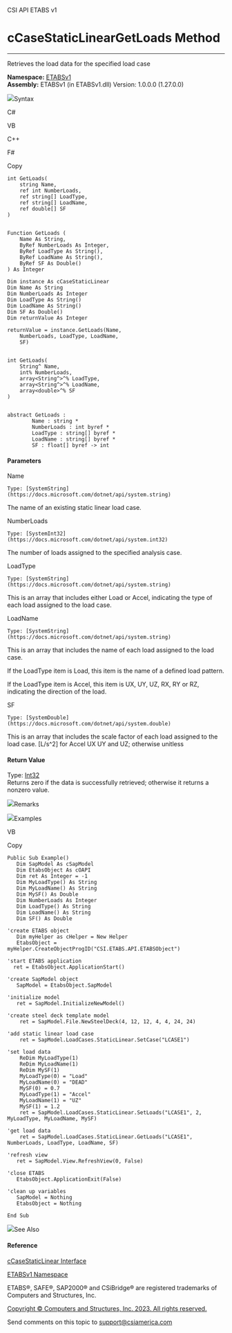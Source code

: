 ﻿

CSI API ETABS v1

# cCaseStaticLinearGetLoads Method  
  
---  
  
Retrieves the load data for the specified load case

**Namespace:** [ETABSv1](2780f1b8-2033-5289-2298-1cdb2a7508d9.htm)  
**Assembly:** ETABSv1 (in ETABSv1.dll) Version: 1.0.0.0 (1.27.0.0)

![](../icons/SectionExpanded.png)Syntax

C#

VB

C++

F#

Copy

    
    
    int GetLoads(
    	string Name,
    	ref int NumberLoads,
    	ref string[] LoadType,
    	ref string[] LoadName,
    	ref double[] SF
    )
    
    
    Function GetLoads ( 
    	Name As String,
    	ByRef NumberLoads As Integer,
    	ByRef LoadType As String(),
    	ByRef LoadName As String(),
    	ByRef SF As Double()
    ) As Integer
    
    Dim instance As cCaseStaticLinear
    Dim Name As String
    Dim NumberLoads As Integer
    Dim LoadType As String()
    Dim LoadName As String()
    Dim SF As Double()
    Dim returnValue As Integer
    
    returnValue = instance.GetLoads(Name, 
    	NumberLoads, LoadType, LoadName, 
    	SF)
    
    
    int GetLoads(
    	String^ Name, 
    	int% NumberLoads, 
    	array<String^>^% LoadType, 
    	array<String^>^% LoadName, 
    	array<double>^% SF
    )
    
    
    abstract GetLoads : 
            Name : string * 
            NumberLoads : int byref * 
            LoadType : string[] byref * 
            LoadName : string[] byref * 
            SF : float[] byref -> int 
    

#### Parameters

Name

    Type: [SystemString](https://docs.microsoft.com/dotnet/api/system.string)  
The name of an existing static linear load case.

NumberLoads

    Type: [SystemInt32](https://docs.microsoft.com/dotnet/api/system.int32)  
The number of loads assigned to the specified analysis case.

LoadType

    Type: [SystemString](https://docs.microsoft.com/dotnet/api/system.string)  
This is an array that includes either Load or Accel, indicating the type of
each load assigned to the load case.

LoadName

    Type: [SystemString](https://docs.microsoft.com/dotnet/api/system.string)  
This is an array that includes the name of each load assigned to the load
case.

If the LoadType item is Load, this item is the name of a defined load pattern.

If the LoadType item is Accel, this item is UX, UY, UZ, RX, RY or RZ,
indicating the direction of the load.

SF

    Type: [SystemDouble](https://docs.microsoft.com/dotnet/api/system.double)  
This is an array that includes the scale factor of each load assigned to the
load case. [L/s^2] for Accel UX UY and UZ; otherwise unitless

#### Return Value

Type: [Int32](https://docs.microsoft.com/dotnet/api/system.int32)  
Returns zero if the data is successfully retrieved; otherwise it returns a
nonzero value.

![](../icons/SectionExpanded.png)Remarks

![](../icons/SectionExpanded.png)Examples

VB

Copy

    
    
    Public Sub Example()
       Dim SapModel As cSapModel
       Dim EtabsObject As cOAPI
       Dim ret As Integer = -1
       Dim MyLoadType() As String
       Dim MyLoadName() As String
       Dim MySF() As Double
       Dim NumberLoads As Integer
       Dim LoadType() As String
       Dim LoadName() As String
       Dim SF() As Double
    
    'create ETABS object
       Dim myHelper as cHelper = New Helper
       EtabsObject = myHelper.CreateObjectProgID("CSI.ETABS.API.ETABSObject")
    
    'start ETABS application
      ret = EtabsObject.ApplicationStart()
    
    'create SapModel object
       SapModel = EtabsObject.SapModel
    
    'initialize model
       ret = SapModel.InitializeNewModel()
    
    'create steel deck template model
        ret = SapModel.File.NewSteelDeck(4, 12, 12, 4, 4, 24, 24)
    
    'add static linear load case
        ret = SapModel.LoadCases.StaticLinear.SetCase("LCASE1")
    
    'set load data
        ReDim MyLoadType(1)
        ReDim MyLoadName(1)
        ReDim MySF(1)
        MyLoadType(0) = "Load"
        MyLoadName(0) = "DEAD"
        MySF(0) = 0.7
        MyLoadType(1) = "Accel"
        MyLoadName(1) = "UZ"
        MySF(1) = 1.2
        ret = SapModel.LoadCases.StaticLinear.SetLoads("LCASE1", 2, MyLoadType, MyLoadName, MySF)
    
    'get load data
        ret = SapModel.LoadCases.StaticLinear.GetLoads("LCASE1", NumberLoads, LoadType, LoadName, SF)
    
    'refresh view
       ret = SapModel.View.RefreshView(0, False)
    
    'close ETABS
       EtabsObject.ApplicationExit(False)
    
    'clean up variables
       SapModel = Nothing
       EtabsObject = Nothing
    
    End Sub

![](../icons/SectionExpanded.png)See Also

#### Reference

[cCaseStaticLinear Interface](f6b858ea-249e-f79d-4679-b81c04f8660e.htm)

[ETABSv1 Namespace](2780f1b8-2033-5289-2298-1cdb2a7508d9.htm)

ETABS®, SAFE®, SAP2000® and CSiBridge® are registered trademarks of Computers
and Structures, Inc.  

[Copyright © Computers and Structures, Inc. 2023. All rights
reserved.](http://www.csiamerica.com)

Send comments on this topic to
[support@csiamerica.com](mailto:support%40csiamerica.com?Subject=CSI%20API%20ETABS%20v1)

